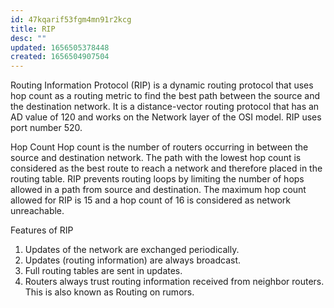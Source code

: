 ```yaml
---
id: 47kqarif53fgm4mn91r2kcg
title: RIP
desc: ""
updated: 1656505378448
created: 1656504907504
---
```


Routing Information Protocol (RIP) is a dynamic routing protocol that uses hop count as a routing metric to find the best path between the source and the destination network. It is a distance-vector routing protocol that has an AD value of 120 and works on the Network layer of the OSI model. RIP uses port number 520.

Hop Count
Hop count is the number of routers occurring in between the source and destination network. The path with the lowest hop count is considered as the best route to reach a network and therefore placed in the routing table. RIP prevents routing loops by limiting the number of hops allowed in a path from source and destination. The maximum hop count allowed for RIP is 15 and a hop count of 16 is considered as network unreachable.

Features of RIP

1. Updates of the network are exchanged periodically.
2. Updates (routing information) are always broadcast.
3. Full routing tables are sent in updates.
4. Routers always trust routing information received from neighbor routers. This is also known as Routing on rumors.
